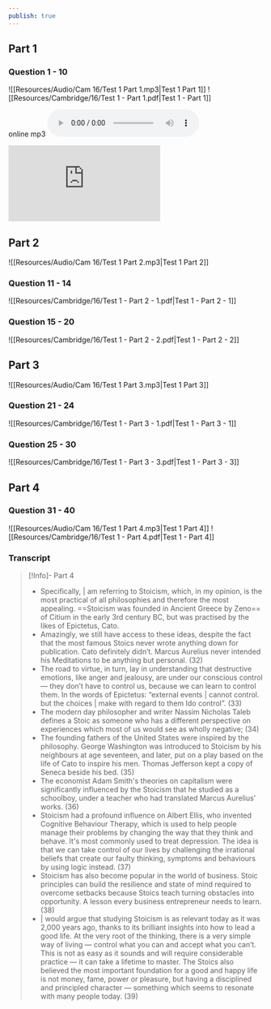 ```yaml
---
publish: true
---
```

## Part 1

### Question 1 - 10
![[Resources/Audio/Cam 16/Test 1 Part 1.mp3|Test 1 Part 1]]
![[Resources/Cambridge/16/Test 1 - Part 1.pdf|Test 1 - Part 1]]

online mp3
![](https://ia802202.us.archive.org/15/items/cambridge-ielts-1-to-18-pdf-audio/5.%20Cambridge%20Books/Cambridge%20IELTS%2016/Cambridge%20IELTS%2016-Audio/Test%201%20Part%204.mp3)

<iframe scrolling="no" style="overflow: hidden;" src="https://ttl-s3.williamtran.tech/Week%204.pdf#view=FitV" frameborder="0"></iframe>

## Part 2
![[Resources/Audio/Cam 16/Test 1 Part 2.mp3|Test 1 Part 2]]

### Question 11 - 14
![[Resources/Cambridge/16/Test 1 - Part 2 - 1.pdf|Test 1 - Part 2 - 1]]

### Question 15 - 20
![[Resources/Cambridge/16/Test 1 - Part 2 - 2.pdf|Test 1 - Part 2 - 2]]

## Part 3
![[Resources/Audio/Cam 16/Test 1 Part 3.mp3|Test 1 Part 3]]
### Question 21 - 24
![[Resources/Cambridge/16/Test 1 - Part 3 - 1.pdf|Test 1 - Part 3 - 1]]
### Question 25 - 30
![[Resources/Cambridge/16/Test 1 - Part 3 - 3.pdf|Test 1 - Part 3 - 3]]

## Part 4
### Question 31 - 40

![[Resources/Audio/Cam 16/Test 1 Part 4.mp3|Test 1 Part 4]]
![[Resources/Cambridge/16/Test 1 - Part 4.pdf|Test 1 - Part 4]]

### Transcript

> [!Info]-  Part 4
> - Specifically, | am referring to Stoicism, which, in my opinion, is the most practical of all philosophies and therefore the most appealing. ==Stoicism was founded in Ancient Greece by Zeno== of Citium in the early 3rd century BC, but was practised by the likes of Epictetus, Cato.
> - Amazingly, we still have access to these ideas, despite the fact that the most famous Stoics never wrote anything down for publication. Cato definitely didn’t. Marcus Aurelius never intended his Meditations to be anything but personal. (32)
> - The road to virtue, in turn, lay in understanding that destructive emotions, like anger and jealousy, are under our conscious control — they don’t have to control us, because we can learn to control them. In the words of Epictetus: “external events | cannot control. but the choices | make with regard to them Ido control”. (33)
> - The modern day philosopher and writer Nassim Nicholas Taleb defines a Stoic as someone who has a different perspective on experiences which most of us would see as wholly negative;  (34)
> - The founding fathers of the United States were inspired by the philosophy. George Washington was introduced to Stoicism by his neighbours at age seventeen, and later, put on a play based on the life of Cato to inspire his men. Thomas Jefferson kept a copy of Seneca beside his bed. (35)
> - The economist Adam Smith's theories on capitalism were significantly influenced by the Stoicism that he studied as a schoolboy, under a teacher who had translated Marcus Aurelius’ works. (36)
> - Stoicism had a profound influence on Albert Ellis, who invented Cognitive Behaviour Therapy, which is used to help people manage their problems by changing the way that they think and behave. It's most commonly used to treat depression. The idea is that we can take control of our lives by challenging the irrational beliefs that create our faulty thinking, symptoms and behaviours by using logic instead. (37)
> - Stoicism has also become popular in the world of business. Stoic principles can build the resilience and state of mind required to overcome setbacks because Stoics teach turning obstacles into opportunity. A lesson every business entrepreneur needs to learn. (38)
> - | would argue that studying Stoicism is as relevant today as it was 2,000 years ago, thanks to its brilliant insights into how to lead a good life. At the very root of the thinking, there is a very simple way of living — control what you can and accept what you can’t. This is not as easy as it sounds and will require considerable practice — it can take a lifetime to master. The Stoics also believed the most important foundation for a good and happy life is not money, fame, power or pleasure, but having a disciplined and principled character — something which seems to resonate with many people today. (39)
